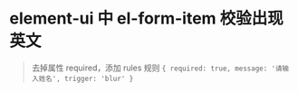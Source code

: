 # element-ui 中 el-form-item 校验出现英文


> 去掉属性 required，添加 rules 规则 `{ required: true, message: '请输入姓名', trigger: 'blur' }`

